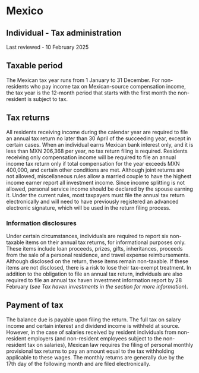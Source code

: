 # Mexico
## Individual - Tax administration
Last reviewed - 10 February 2025
## Taxable period
The Mexican tax year runs from 1 January to 31 December. For non-residents who pay income tax on Mexican-source compensation income, the tax year is the 12-month period that starts with the first month the non-resident is subject to tax.
## Tax returns
All residents receiving income during the calendar year are required to file an annual tax return no later than 30 April of the succeeding year, except in certain cases. When an individual earns Mexican bank interest only, and it is less than MXN 206,368 per year, no tax return filing is required. Residents receiving only compensation income will be required to file an annual income tax return only if total compensation for the year exceeds MXN 400,000, and certain other conditions are met.
Although joint returns are not allowed, miscellaneous rules allow a married couple to have the highest income earner report all investment income. Since income splitting is not allowed, personal service income should be declared by the spouse earning it.
Under the current rules, most taxpayers must file the annual tax return electronically and will need to have previously registered an advanced electronic signature, which will be used in the return filing process.
### Information disclosures
Under certain circumstances, individuals are required to report six non-taxable items on their annual tax returns, for informational purposes only. These items include loan proceeds, prizes, gifts, inheritances, proceeds from the sale of a personal residence, and travel expense reimbursements. Although disclosed on the return, these items remain non-taxable. If these items are not disclosed, there is a risk to lose their tax-exempt treatment.
In addition to the obligation to file an annual tax return, individuals are also required to file an annual tax haven investment information report by 28 February (_see Tax haven investments in the_ _section for more information_).
## Payment of tax
The balance due is payable upon filing the return. The full tax on salary income and certain interest and dividend income is withheld at source. However, in the case of salaries received by resident individuals from non-resident employers (and non-resident employees subject to the non-resident tax on salaries), Mexican law requires the filing of personal monthly provisional tax returns to pay an amount equal to the tax withholding applicable to these wages. The monthly returns are generally due by the 17th day of the following month and are filed electronically.
